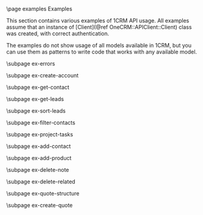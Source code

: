\page examples Examples

This section contains various examples of 1CRM API usage.
All examples assume that an instance of [Client](@ref OneCRM::APIClient::Client)
class was created, with correct authentication.

The examples do not show usage of all models available in 1CRM,
but you can use them as patterns to write code that works with
any available model.

\subpage ex-errors

\subpage ex-create-account

\subpage ex-get-contact

\subpage ex-get-leads

\subpage ex-sort-leads
 
\subpage ex-filter-contacts

\subpage ex-project-tasks

\subpage ex-add-contact

\subpage ex-add-product

\subpage ex-delete-note

\subpage ex-delete-related

\subpage ex-quote-structure

\subpage ex-create-quote
